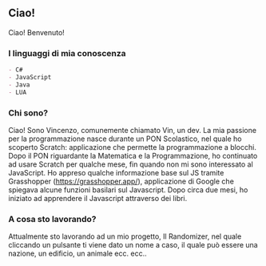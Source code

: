 ## Ciao!
Ciao! Benvenuto!

### I linguaggi di mia conoscenza
```markdown
- C#
- JavaScript
- Java
- LUA
```
### Chi sono?
Ciao! Sono Vincenzo, comunemente chiamato Vin, un dev. 
La mia passione per la programmazione nasce durante un PON Scolastico, nel quale ho scoperto Scratch: applicazione che permette la programmazione a blocchi. 
Dopo il PON riguardante la Matematica e la Programmazione, ho continuato ad usare Scratch per qualche mese, fin quando non mi sono interessato al JavaScript.
Ho appreso qualche informazione base sul JS tramite Grasshopper (https://grasshopper.app/), applicazione di Google che spiegava alcune funzioni basilari sul Javascript.
Dopo circa due mesi, ho iniziato ad apprendere il Javascript attraverso dei libri.

### A cosa sto lavorando?
Attualmente sto lavorando ad un mio progetto, Il Randomizer, nel quale cliccando un pulsante ti viene dato un nome a caso, il quale può essere una nazione, un edificio, un animale ecc. ecc..
